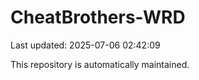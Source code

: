 # CheatBrothers-WRD

Last updated: 2025-07-06 02:42:09

This repository is automatically maintained.
